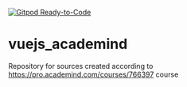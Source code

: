 [![Gitpod Ready-to-Code](https://img.shields.io/badge/Gitpod-Ready--to--Code-blue?logo=gitpod)](https://gitpod.io/#https://github.com/vbalko/vuejs_academind) 

# vuejs_academind
Repository for sources created according to https://pro.academind.com/courses/766397 course
